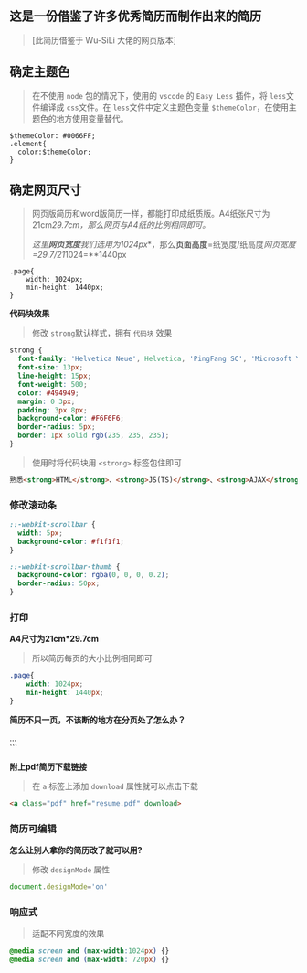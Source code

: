 ## 这是一份借鉴了许多优秀简历而制作出来的简历

>  [此简历借鉴于 Wu-SiLi 大佬的网页版本] 

## 确定主题色

> 在不使用 `node` 包的情况下，使用的 `vscode` 的 `Easy Less` 插件，将 `less`文件编译成 `css`文件。在 `less`文件中定义主题色变量 `$themeColor`，在使用主题色的地方使用变量替代。

```less
$themeColor: #0066FF;
.element{
  color:$themeColor;
}
```

## 确定网页尺寸

> 网页版简历和word版简历一样，都能打印成纸质版。A4纸张尺寸为21cm*29.7cm，那么网页与A4纸的比例相同即可。*
>
> *这里**网页宽度**我们选用为1024px**，那么**页面高度**=纸宽度/纸高度*网页宽度=29.7/21*1024=**1440px

```text
.page{
    width: 1024px;
    min-height: 1440px;
}
```

**代码块效果**

> 修改 `strong`默认样式，拥有 `代码块` 效果

```css
strong {
  font-family: 'Helvetica Neue', Helvetica, 'PingFang SC', 'Microsoft YaHei', '微软雅黑', Arial, sans-serif;
  font-size: 13px;
  line-height: 15px;
  font-weight: 500;
  color: #494949;
  margin: 0 3px;
  padding: 3px 8px;
  background-color: #F6F6F6;
  border-radius: 5px;
  border: 1px solid rgb(235, 235, 235);
}
```

> 使用时将代码块用 `<strong>` 标签包住即可

```html
熟悉<strong>HTML</strong>、<strong>JS(TS)</strong>、<strong>AJAX</strong>、<strong>ES6</strong>
```

### **修改滚动条**

```css
::-webkit-scrollbar {
  width: 5px;
  background-color: #f1f1f1;
}

::-webkit-scrollbar-thumb {
  background-color: rgba(0, 0, 0, 0.2);
  border-radius: 50px;
}

```

### **打印**

**A4尺寸为21cm\*29.7cm**

> 所以简历每页的大小比例相同即可

```css
.page{
    width: 1024px;
    min-height: 1440px;
}
```

**简历不只一页，不该断的地方在分页处了怎么办？**

<style>标签中添加media属性
> 值为 `print`，说明打印时才生效的样式  CSS `page-break-before ` 避免分页时内容的断开

```html
<style media="print">
    .page2{
        page-break-before:always;
    }
</style>
<section class=".page2">...</section>
```

**附上pdf简历下载链接**

> 在 `a` 标签上添加 `download` 属性就可以点击下载

```html
<a class="pdf" href="resume.pdf" download>
```

### **简历可编辑**

**怎么让别人拿你的简历改了就可以用?**

> 修改 `designMode` 属性

```js
document.designMode='on'
```

### **响应式**

> 适配不同宽度的效果

```css
@media screen and (max-width:1024px) {}
@media screen and (max-width: 720px) {}
```



